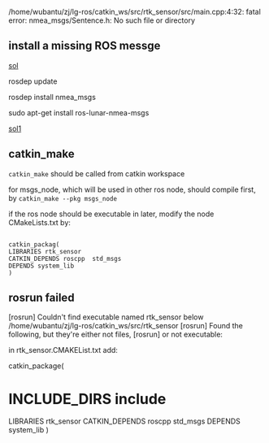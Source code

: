 
/home/wubantu/zj/lg-ros/catkin_ws/src/rtk_sensor/src/main.cpp:4:32: fatal error: nmea_msgs/Sentence.h: No such file or directory


## install a missing ROS messge 

[sol](https://answers.ros.org/question/9201/how-do-i-install-a-missing-ros-package/)

rosdep  update 

rosdep  install nmea_msgs

sudo apt-get install ros-lunar-nmea-msgs 

[sol1](https://answers.ros.org/question/9197/for-new-package-downloading/)



## catkin_make 

`catkin_make` should be called from catkin workspace

for msgs_node, which will be used in other ros node, should compile first, by 
`catkin_make --pkg msgs_node`


if the ros node should be executable in later, modify the node CMakeLists.txt by:

```shell

catkin_packag(
LIBRARIES rtk_sensor
CATKIN_DEPENDS roscpp  std_msgs 
DEPENDS system_lib 
)

```


## rosrun failed 

[rosrun] Couldn't find executable named rtk_sensor below /home/wubantu/zj/lg-ros/catkin_ws/src/rtk_sensor
[rosrun] Found the following, but they're either not files,
[rosrun] or not executable:



in  rtk_sensor.CMAKEList.txt  add:

catkin_package(
#  INCLUDE_DIRS include
  LIBRARIES rtk_sensor
  CATKIN_DEPENDS roscpp std_msgs
  DEPENDS system_lib
)




